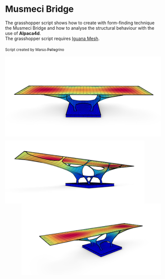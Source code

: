 # Musmeci Bridge

The grasshopper script shows how to create with form-finding technique the Musmeci Bridge and how to analyse the structural behaviour with the use of **Alpaca4d**.<br>
The grasshopper script requires <a href="https://www.food4rhino.com/en/app/iguana-mesh">Iguana Mesh</a>.

<sub>Script created by </sub><a href="https://github.com/Marco-Pellegrino/"><sub>Marco Pellegrino</sub></a> 


<p align="center">
<img src="images/image_1.JPG" alt="img_1" width="600" align = "middle">
</p>
<p>
<img src="images/image_2.JPG" alt="img_1" width="450" align="left">
<img src="images/image_3.JPG" alt="img_1" width="450"align="right">
</p>
